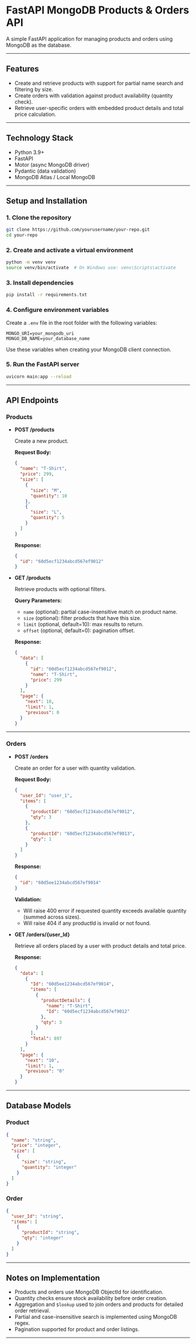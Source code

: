 # FastAPI MongoDB Products & Orders API

A simple FastAPI application for managing products and orders using MongoDB as the database.

---

## Features

- Create and retrieve products with support for partial name search and filtering by size.
- Create orders with validation against product availability (quantity check).
- Retrieve user-specific orders with embedded product details and total price calculation.

---

## Technology Stack

- Python 3.9+
- FastAPI
- Motor (async MongoDB driver)
- Pydantic (data validation)
- MongoDB Atlas / Local MongoDB

---

## Setup and Installation

### 1. Clone the repository

```bash
git clone https://github.com/yourusername/your-repo.git
cd your-repo
````

### 2. Create and activate a virtual environment

```bash
python -m venv venv
source venv/bin/activate  # On Windows use: venv\Scripts\activate
```

### 3. Install dependencies

```bash
pip install -r requirements.txt
```

### 4. Configure environment variables

Create a `.env` file in the root folder with the following variables:

```env
MONGO_URI=your_mongodb_uri
MONGO_DB_NAME=your_database_name
```


Use these variables when creating your MongoDB client connection.

### 5. Run the FastAPI server

```bash
uvicorn main:app --reload
```

---

## API Endpoints

### Products

* **POST /products**

  Create a new product.

  **Request Body:**

  ```json
  {
    "name": "T-Shirt",
    "price": 299,
    "size": [
      {
        "size": "M",
        "quantity": 10
      },
      {
        "size": "L",
        "quantity": 5
      }
    ]
  }
  ```

  **Response:**

  ```json
  {
    "id": "60d5ecf1234abcd567ef9012"
  }
  ```

* **GET /products**

  Retrieve products with optional filters.

  **Query Parameters:**

  * `name` (optional): partial case-insensitive match on product name.
  * `size` (optional): filter products that have this size.
  * `limit` (optional, default=10): max results to return.
  * `offset` (optional, default=0): pagination offset.

  **Response:**

  ```json
  {
    "data": [
      {
        "id": "60d5ecf1234abcd567ef9012",
        "name": "T-Shirt",
        "price": 299
      }
    ],
    "page": {
      "next": 10,
      "limit": 1,
      "previous": 0
    }
  }
  ```

---

### Orders

* **POST /orders**

  Create an order for a user with quantity validation.

  **Request Body:**

  ```json
  {
    "user_Id": "user_1",
    "items": [
      {
        "productId": "60d5ecf1234abcd567ef9012",
        "qty": 3
      },
      {
        "productId": "60d5ecf1234abcd567ef9013",
        "qty": 1
      }
    ]
  }
  ```

  **Response:**

  ```json
  {
    "id": "60d5ee1234abcd567ef9014"
  }
  ```

  **Validation:**

  * Will raise 400 error if requested quantity exceeds available quantity (summed across sizes).
  * Will raise 404 if any productId is invalid or not found.

* **GET /orders/{user\_Id}**

  Retrieve all orders placed by a user with product details and total price.

  **Response:**

  ```json
  {
    "data": [
      {
        "Id": "60d5ee1234abcd567ef9014",
        "items": [
          {
            "productDetails": {
              "name": "T-Shirt",
              "Id": "60d5ecf1234abcd567ef9012"
            },
            "qty": 3
          }
        ],
        "Total": 897
      }
    ],
    "page": {
      "next": "10",
      "limit": 1,
      "previous": "0"
    }
  }
  ```

---

## Database Models

### Product

```json
{
  "name": "string",
  "price": "integer",
  "size": [
    {
      "size": "string",
      "quantity": "integer"
    }
  ]
}
```

### Order

```json
{
  "user_Id": "string",
  "items": [
    {
      "productId": "string",
      "qty": "integer"
    }
  ]
}
```

---

## Notes on Implementation

* Products and orders use MongoDB ObjectId for identification.
* Quantity checks ensure stock availability before order creation.
* Aggregation and `$lookup` used to join orders and products for detailed order retrieval.
* Partial and case-insensitive search is implemented using MongoDB regex.
* Pagination supported for product and order listings.

---
